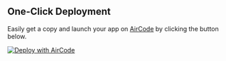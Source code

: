 ## One-Click Deployment

Easily get a copy and launch your app on [AirCode](https://aircode.io/) by clicking the button below.

[![Deploy with AirCode](https://aircode.io/aircode-deploy-button.svg)](https://aircode.io/dashboard?owner=Soumadeep360&repo=E-Commerce-Serverless-REST-API&path=&appname=E-commerce%20Backend%20Project)